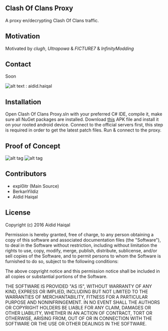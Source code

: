 ## Clash Of Clans Proxy

A proxy en/decrypting Clash Of Clans traffic.


## Motivation

Motivated by *clugh*, *Ultrapowa* & *FICTURE7* & *InfinityModding*

## Contact
Soon

![alt text](https://cdn3.iconfinder.com/data/icons/free-social-icons/67/skype_circle_color-48.png "Contact me on skype") : aidid.haiqal
## Installation

Open Clash Of Clans Proxy.sln with your preferred C# IDE, compile it, make sure all NuGet packages are installed.
Download [this](Soonl) APK file and install it on your rooted android device.
Connect to the official servers first, this step is required in order to get the latest patch files.
Run & connect to the proxy.

## Proof of Concept

![alt tag](http://i.imgur.com/9xV8Nxs.png)
![alt tag](http://i.imgur.com/0JEnSnv.png)

## Contributors

* expl0itr (Main Source)
* BerkanYildiz
* Aidid Haiqal 

## License

Copyright (c) 2016 Aidid Haiqal

Permission is hereby granted, free of charge, to any person obtaining a copy of this software and associated documentation files (the "Software"), to deal in the Software without restriction, including without limitation the rights to use, copy, modify, merge, publish, distribute, sublicense, and/or sell copies of the Software, and to permit persons to whom the Software is furnished to do so, subject to the following conditions:

The above copyright notice and this permission notice shall be included in all copies or substantial portions of the Software.

THE SOFTWARE IS PROVIDED "AS IS", WITHOUT WARRANTY OF ANY KIND, EXPRESS OR IMPLIED, INCLUDING BUT NOT LIMITED TO THE WARRANTIES OF MERCHANTABILITY, FITNESS FOR A PARTICULAR PURPOSE AND NONINFRINGEMENT. IN NO EVENT SHALL THE AUTHORS OR COPYRIGHT HOLDERS BE LIABLE FOR ANY CLAIM, DAMAGES OR OTHER LIABILITY, WHETHER IN AN ACTION OF CONTRACT, TORT OR OTHERWISE, ARISING FROM, OUT OF OR IN CONNECTION WITH THE SOFTWARE OR THE USE OR OTHER DEALINGS IN THE SOFTWARE.
